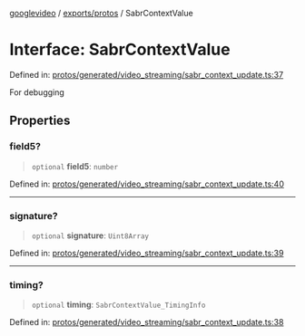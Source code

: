 [googlevideo](../../../README.md) / [exports/protos](../README.md) / SabrContextValue

# Interface: SabrContextValue

Defined in: [protos/generated/video\_streaming/sabr\_context\_update.ts:37](https://github.com/LuanRT/googlevideo/blob/cc730b4dbadc5ae882d6aa28d716e442943577fa/protos/generated/video_streaming/sabr_context_update.ts#L37)

For debugging

## Properties

### field5?

> `optional` **field5**: `number`

Defined in: [protos/generated/video\_streaming/sabr\_context\_update.ts:40](https://github.com/LuanRT/googlevideo/blob/cc730b4dbadc5ae882d6aa28d716e442943577fa/protos/generated/video_streaming/sabr_context_update.ts#L40)

***

### signature?

> `optional` **signature**: `Uint8Array`

Defined in: [protos/generated/video\_streaming/sabr\_context\_update.ts:39](https://github.com/LuanRT/googlevideo/blob/cc730b4dbadc5ae882d6aa28d716e442943577fa/protos/generated/video_streaming/sabr_context_update.ts#L39)

***

### timing?

> `optional` **timing**: `SabrContextValue_TimingInfo`

Defined in: [protos/generated/video\_streaming/sabr\_context\_update.ts:38](https://github.com/LuanRT/googlevideo/blob/cc730b4dbadc5ae882d6aa28d716e442943577fa/protos/generated/video_streaming/sabr_context_update.ts#L38)
